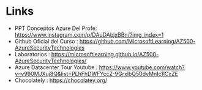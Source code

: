 # Links

* PPT Conceptos Azure Del Profe: https://www.instagram.com/p/DAuDAbjxBBn/?img_index=1
* Github Oficial del Curso : https://github.com/MicrosoftLearning/AZ500-AzureSecurityTechnologies
* Laboratorios : https://microsoftlearning.github.io/AZ500-AzureSecurityTechnologies/
* Azure Datacenter Tour Youtube : https://www.youtube.com/watch?v=v990MJXuj8Q&list=PLhFhDWFYccZ-9GrxlbQ50dyMnIc1lCxZE
* Chocolately : https://chocolatey.org/


